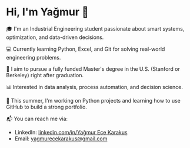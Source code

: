 # Hi, I'm Yağmur 👋

🎓 I'm an Industrial Engineering student passionate about smart systems, optimization, and data-driven decisions.

💻 Currently learning Python, Excel, and Git for solving real-world engineering problems.

🚀 I aim to pursue a fully funded Master's degree in the U.S. (Stanford or Berkeley) right after graduation.

📊 Interested in data analysis, process automation, and decision science.

🌱 This summer, I'm working on Python projects and learning how to use GitHub to build a strong portfolio.

📬 You can reach me via:
- LinkedIn: [linkedin.com/in/Yağmur Ece Karakuş](https://linkedin.com/in/YağmurEceKarakuş)
- Email: yagmurecekarakus@gmail.com

  
